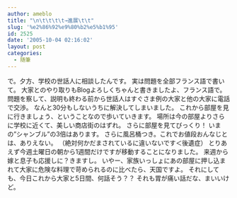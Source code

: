 ```yaml
---
author: ameblo
title: "\n\t\t\t\t→進展\t\t"
slug: '%e2%86%92%e9%80%b2%e5%b1%95'
id: 2525
date: '2005-10-04 02:16:02'
layout: post
categories:
  - 随筆
---
```


で。夕方、学校の世話人に相談したんです。 実は問題を全部フランス語で書いて。 大家とのやり取りもBlogよろしくちゃんと書きましたよ、フランス語で。 問題を察して、説明も終わる前から世話人はすぐさま例の大家と他の大家に電話で交渉。 なんと30分もしないうちに解決してしまいました。 これから部屋を見に行きましょう、ということなので歩いていきます。 場所は今の部屋よりさらに学校に近くて、美しい商店街のはずれ。 さらに部屋を見てびっくり！ いまの”シャンブル”の3倍はあります。 さらに風呂桶つき。これでお値段おんなじとは、ありえない。 （絶対何かだまされているに違いないです＜後遺症） とりあえず今週土曜日の朝から1週間だけですが移動することになりました。 来週から嫁と息子も応援しに？きますし。 いやー、家族いっしょにあの部屋に押し込まれて大家に危険な料理で苛められるのに比べたら、天国ですよ。 それにしても、今日これから大家と5日間、何話そう？？ それも胃が痛い話だな、まいいけど。